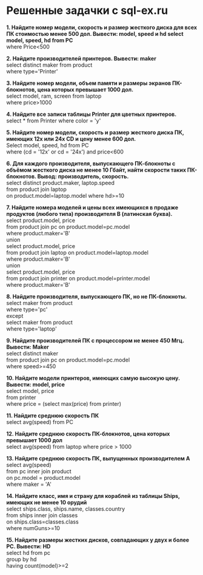 # Решенные задачки с sql-ex.ru
**1. Найдите номер модели, скорость и размер жесткого диска для всех ПК стоимостью менее 500 дол. Вывести: model, speed и hd
select model, speed, hd from PC**  
where Price<500

**2. Найдите производителей принтеров. Вывести: maker**  
select distinct maker from product   
where type='Printer'

**3. Найдите номер модели, объем памяти и размеры экранов ПК-блокнотов, цена которых превышает 1000 дол.**  
select model, ram, screen from laptop   
where price>1000

**4. Найдите все записи таблицы Printer для цветных принтеров.**  
select * from Printer where color = 'y'  

**5. Найдите номер модели, скорость и размер жесткого диска ПК, имеющих 12x или 24x CD и цену менее 600 дол.**  
Select model, speed, hd from PC   
where (cd = '12x' or cd = '24x') and price<600  

**6. Для каждого производителя, выпускающего ПК-блокноты c объёмом жесткого диска не менее 10 Гбайт, найти скорости таких ПК-блокнотов. Вывод: производитель, скорость.**  
select distinct product.maker, laptop.speed   
from product join laptop   
on product.model=laptop.model where hd>=10  

**7. Найдите номера моделей и цены всех имеющихся в продаже продуктов (любого типа) производителя B (латинская буква).**  
select product.model, price  
from product join pc on product.model=pc.model  
where product.maker='B'  
union  
select product.model, price  
from product join laptop on product.model=laptop.model  
where product.maker='B'  
union  
select product.model, price  
from product join printer on product.model=printer.model  
where product.maker='B'  

**8. Найдите производителя, выпускающего ПК, но не ПК-блокноты.**  
select maker from product   
where type='pc'  
except  
select maker from product  
where type='laptop'  

**9. Найдите производителей ПК с процессором не менее 450 Мгц. Вывести: Maker**  
select distinct maker  
from product join pc on product.model=pc.model  
where speed>=450  

**10. Найдите модели принтеров, имеющих самую высокую цену. Вывести: model, price**  
select model, price  
from printer   
where price = (select max(price) from printer)  

**11. Найдите среднюю скорость ПК**  
select avg(speed) from PC  

**12. Найдите среднюю скорость ПК-блокнотов, цена которых превышает 1000 дол**  
select avg(speed) from laptop where price > 1000  


**13. Найдите среднюю скорость ПК, выпущенных производителем A**  
select avg(speed)  
from pc inner join product  
on pc.model = product.model  
where maker = 'A'

**14. Найдите класс, имя и страну для кораблей из таблицы Ships, имеющих не менее 10 орудий**  
select ships.class, ships.name, classes.country  
from ships inner join classes  
on ships.class=classes.class  
where numGuns>=10

**15. Найдите размеры жестких дисков, совпадающих у двух и более PC. Вывести: HD**  
select hd from pc  
group by hd  
having count(model)>=2
